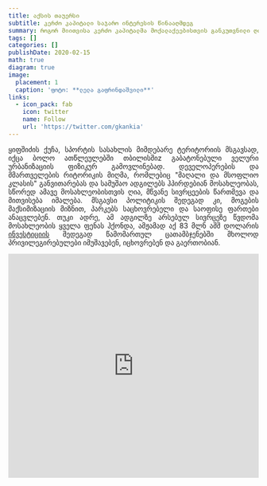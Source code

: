 ```yaml
---
title: აქსის თაუერსი
subtitle: კერძო კაპიტალი საჯარო ინტერესის წინააღმდეგ
summary: როგორ მიითვისა კერძო კაპიტალმა მოქალაქეებისთვის განკუთვნილი ღია სივრცე
tags: []
categories: []
publishDate: 2020-02-15
math: true
diagram: true
image:
  placement: 1
  caption: 'ფოტო: **ლელა გაფრინდაშვილი**'
links:
  - icon_pack: fab
    icon: twitter
    name: Follow
    url: 'https://twitter.com/gkankia'
---
```

<p align="justify">
ყიფშიძის ქუჩა, სპორტის სასახლის მიმდებარე ტერიტორიის მსგავსად, იქცა ბოლო ათწლეულებში თბილისშიz გაბატონებული ველური ურბანიზაციის ფიზიკურ გამოვლინებად. დეველოპერების და მმართველების რიტორიკის მიღმა, რომლებიც "მაღალი და მსოფლიო კლასის" განვითარებას და სამუშაო ადგილებს ჰპირდებიან მოსახლეობას, სწორედ ამავე მოსახლეობისთვის ღია, მწვანე სივრცეების წართმევა და მითვისება იმალება. მსგავსი პოლიტიკის შედეგად კი, მოგების მაქსიმიზაციის მიზნით, პარკებს საცხოვრებელი და საოფისე ფართები ანაცვლებენ. თუკი ადრე, ამ ადგილზე არსებულ სივრცეზე წვდომა მოსახლეობის ყველა ფენას ჰქონდა, ამჟამად აქ 83 მლნ აშშ დოლარის <a href="http://axistowers.ge/about-developer/">ინვესტიციის</a> შედეგად წამომართულ ცათამბჯენებში მხოლოდ პრივილეგირებულები იმუშავებენ, იცხოვრებენ და გაერთობიან.</p>

<div>
<iframe frameborder="0" class="juxtapose" width="100%" height="450" src="https://cdn.knightlab.com/libs/juxtapose/latest/embed/index.html?uid=e088364c-3774-11e9-9dba-0edaf8f81e27"></iframe>
</div>
